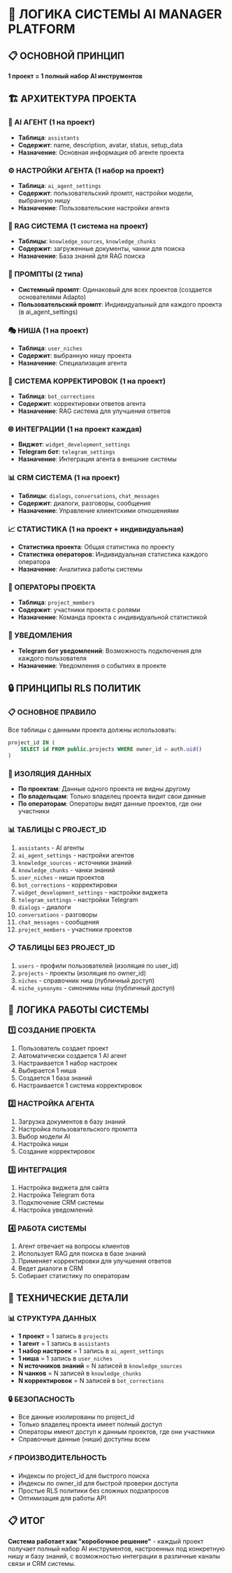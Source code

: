 # 🎯 ЛОГИКА СИСТЕМЫ AI MANAGER PLATFORM

## 📋 ОСНОВНОЙ ПРИНЦИП
**1 проект = 1 полный набор AI инструментов**

## 🏗️ АРХИТЕКТУРА ПРОЕКТА

### 🤖 AI АГЕНТ (1 на проект)
- **Таблица**: `assistants`
- **Содержит**: name, description, avatar, status, setup_data
- **Назначение**: Основная информация об агенте проекта

### ⚙️ НАСТРОЙКИ АГЕНТА (1 набор на проект)
- **Таблица**: `ai_agent_settings`
- **Содержит**: пользовательский промпт, настройки модели, выбранную нишу
- **Назначение**: Пользовательские настройки агента

### 🧠 RAG СИСТЕМА (1 система на проект)
- **Таблицы**: `knowledge_sources`, `knowledge_chunks`
- **Содержит**: загруженные документы, чанки для поиска
- **Назначение**: База знаний для RAG поиска

### 📝 ПРОМПТЫ (2 типа)
- **Системный промпт**: Одинаковый для всех проектов (создается основателями Adapto)
- **Пользовательский промпт**: Индивидуальный для каждого проекта (в ai_agent_settings)

### 🎭 НИША (1 на проект)
- **Таблица**: `user_niches`
- **Содержит**: выбранную нишу проекта
- **Назначение**: Специализация агента

### 🔧 СИСТЕМА КОРРЕКТИРОВОК (1 на проект)
- **Таблица**: `bot_corrections`
- **Содержит**: корректировки ответов агента
- **Назначение**: RAG система для улучшения ответов

### 🌐 ИНТЕГРАЦИИ (1 на проект каждая)
- **Виджет**: `widget_development_settings`
- **Telegram бот**: `telegram_settings`
- **Назначение**: Интеграция агента в внешние системы

### 📊 CRM СИСТЕМА (1 на проект)
- **Таблицы**: `dialogs`, `conversations`, `chat_messages`
- **Содержит**: диалоги, разговоры, сообщения
- **Назначение**: Управление клиентскими отношениями

### 📈 СТАТИСТИКА (1 на проект + индивидуальная)
- **Статистика проекта**: Общая статистика по проекту
- **Статистика операторов**: Индивидуальная статистика каждого оператора
- **Назначение**: Аналитика работы системы

### 👥 ОПЕРАТОРЫ ПРОЕКТА
- **Таблица**: `project_members`
- **Содержит**: участники проекта с ролями
- **Назначение**: Команда проекта с индивидуальной статистикой

### 🔔 УВЕДОМЛЕНИЯ
- **Telegram бот уведомлений**: Возможность подключения для каждого пользователя
- **Назначение**: Уведомления о событиях в проекте

## 🔒 ПРИНЦИПЫ RLS ПОЛИТИК

### 📋 ОСНОВНОЕ ПРАВИЛО
Все таблицы с данными проекта должны использовать:
```sql
project_id IN (
    SELECT id FROM public.projects WHERE owner_id = auth.uid()
)
```

### 🎯 ИЗОЛЯЦИЯ ДАННЫХ
- **По проектам**: Данные одного проекта не видны другому
- **По владельцам**: Только владелец проекта видит свои данные
- **По операторам**: Операторы видят данные проектов, где они участники

### 📊 ТАБЛИЦЫ С PROJECT_ID
1. `assistants` - AI агенты
2. `ai_agent_settings` - настройки агентов
3. `knowledge_sources` - источники знаний
4. `knowledge_chunks` - чанки знаний
5. `user_niches` - ниши проектов
6. `bot_corrections` - корректировки
7. `widget_development_settings` - настройки виджета
8. `telegram_settings` - настройки Telegram
9. `dialogs` - диалоги
10. `conversations` - разговоры
11. `chat_messages` - сообщения
12. `project_members` - участники проектов

### 📋 ТАБЛИЦЫ БЕЗ PROJECT_ID
1. `users` - профили пользователей (изоляция по user_id)
2. `projects` - проекты (изоляция по owner_id)
3. `niches` - справочник ниш (публичный доступ)
4. `niche_synonyms` - синонимы ниш (публичный доступ)

## 🚀 ЛОГИКА РАБОТЫ СИСТЕМЫ

### 1️⃣ СОЗДАНИЕ ПРОЕКТА
1. Пользователь создает проект
2. Автоматически создается 1 AI агент
3. Настраивается 1 набор настроек
4. Выбирается 1 ниша
5. Создается 1 база знаний
6. Настраивается 1 система корректировок

### 2️⃣ НАСТРОЙКА АГЕНТА
1. Загрузка документов в базу знаний
2. Настройка пользовательского промпта
3. Выбор модели AI
4. Настройка ниши
5. Создание корректировок

### 3️⃣ ИНТЕГРАЦИЯ
1. Настройка виджета для сайта
2. Настройка Telegram бота
3. Подключение CRM системы
4. Настройка уведомлений

### 4️⃣ РАБОТА СИСТЕМЫ
1. Агент отвечает на вопросы клиентов
2. Использует RAG для поиска в базе знаний
3. Применяет корректировки для улучшения ответов
4. Ведет диалоги в CRM
5. Собирает статистику по операторам

## 🔧 ТЕХНИЧЕСКИЕ ДЕТАЛИ

### 📊 СТРУКТУРА ДАННЫХ
- **1 проект** = 1 запись в `projects`
- **1 агент** = 1 запись в `assistants`
- **1 набор настроек** = 1 запись в `ai_agent_settings`
- **1 ниша** = 1 запись в `user_niches`
- **N источников знаний** = N записей в `knowledge_sources`
- **N чанков** = N записей в `knowledge_chunks`
- **N корректировок** = N записей в `bot_corrections`

### 🔒 БЕЗОПАСНОСТЬ
- Все данные изолированы по project_id
- Только владелец проекта имеет полный доступ
- Операторы имеют доступ к данным проектов, где они участники
- Справочные данные (ниши) доступны всем

### ⚡ ПРОИЗВОДИТЕЛЬНОСТЬ
- Индексы по project_id для быстрого поиска
- Индексы по owner_id для быстрой проверки доступа
- Простые RLS политики без сложных подзапросов
- Оптимизация для работы API

## 📋 ИТОГ

**Система работает как "коробочное решение"** - каждый проект получает полный набор AI инструментов, настроенных под конкретную нишу и базу знаний, с возможностью интеграции в различные каналы связи и CRM системы.
